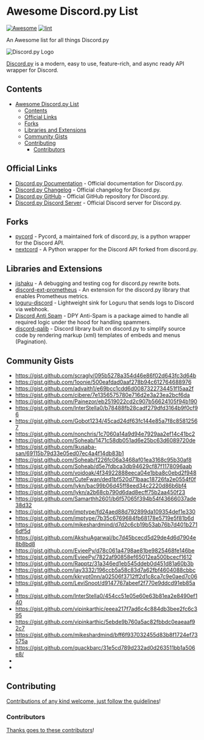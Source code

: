 <!-- title -->

<!--lint ignore no-dead-urls-->
<!--lint disable awesome-heading-->
# Awesome Discord.py List

[![Awesome](https://awesome.re/badge.svg)](https://awesome.re) [![lint](https://github.com/kzndotsh/awesome-discordpy/actions/workflows/lint.yaml/badge.svg)](https://github.com/kzndotsh/awesome-discordpy/actions/workflows/lint.yaml)

<!-- subtitle -->

An Awesome list for all things Discord.py

<!-- image -->

![Discord.py Logo](https://discordpy.readthedocs.io/en/stable/_images/snake_dark.svg)

<!-- description -->

[Discord.py](https://discordpy.readthedocs.io/en/stable/) is a modern, easy to use, feature-rich, and async ready API wrapper for Discord.

<!-- TOC -->

## Contents

- [Awesome Discord.py List](#awesome-discordpy-list)
  - [Contents](#contents)
  - [Official Links](#official-links)
  - [Forks](#forks)
  - [Libraries and Extensions](#libraries-and-extensions)
  - [Community Gists](#community-gists)
  - [Contributing](#contributing)
    - [Contributors](#contributors)

<!-- CONTENT -->

## Official Links

- [Discord.py Documentation](https://discordpy.readthedocs.io/en/latest/) - Official documentation for Discord.py.
- [Discord.py Changelog](https://discordpy.readthedocs.io/en/latest/whats_new.html) - Official changelog for Discord.py.
- [Discord.py GitHub](https://github.com/Rapptz/discord.py) - Official GitHub repository for Discord.py.
- [Discord.py Discord Server](https://discord.gg/dpy) - Official Discord server for Discord.py.

## Forks

- [pycord](https://github.com/Pycord-Development/pycord) - Pycord, a maintained fork of discord.py, is a python wrapper for the Discord API.
- [nextcord](https://github.com/nextcord/nextcord) - A Python wrapper for the Discord API forked from discord.py.

## Libraries and Extensions

- [jishaku](https://github.com/Gorialis/jishaku) - A debugging and testing cog for discord.py rewrite bots.
- [discord-ext-prometheus](https://pypi.org/project/discord-ext-prometheus/) - An extension for the discord.py library that enables Prometheus metrics.
- [loguru-discord](https://pypi.org/project/loguru-discord/) - Lightweight sink for Loguru that sends logs to Discord via webhook.
- [Discord Anti Spam](https://github.com/Skelmis/Discord-Anti-Spam) - DPY Anti-Spam is a package aimed to handle all required logic under the hood for handling spammers.
- [discord-qalib](https://github.com/YousefEZ/discord-qalib) - Discord library built on discord.py to simplify source code by rendering markup (xml) templates of embeds and menus (Pagination).

## Community Gists

- <https://gist.github.com/scragly/095b5278a354d46e86f02d643fc3d64b>
- <https://gist.github.com/1oonie/500eafdad0aaf278b94c612764688976>
- <https://gist.github.com/advaith1/e69bcc1cdd6d0087322734451f15aa2f>
- <https://gist.github.com/cibere/7e1356575780e716d2e3a23ea2bcf6da>
- <https://gist.github.com/Painezor/eb2519022cd2c907b56624105f94b190>
- <https://gist.github.com/InterStella0/b78488fb28cadf279dfd3164b9f0cf96>
- <https://gist.github.com/Gobot1234/45cad24df63fc144e85a7f8c85812567>
- <https://gist.github.com/nonchris/1c7060a14a9d94e7929aa2ef14c41bc2>
- <https://gist.github.com/Soheab/1471c58db051ad6e25bc63d6089720de>
- <https://gist.github.com/Ikusaba-san/69115b79d33e05ed07ec4a4f14db83b1>
- <https://gist.github.com/Soheab/f226fc06a3468af01ea3168c95b30af8>
- <https://gist.github.com/Soheab/d5e7fdbca3db94629cf87f1178096aab>
- <https://gist.github.com/voidoak/4f34922888eeca04e1bba8c0ebd2f948>
- <https://gist.github.com/CuteFwan/ded1bf520d71baac18726fa2e0554f0f>
- <https://gist.github.com/lykn/bac99b06d45ff8eed34c2220d86b6bf4>
- <https://gist.github.com/lykn/a2b68cb790d6dad8ecff75b2aa450f23>
- <https://gist.github.com/Samarthh2601/b6f57065f394b54f43666037ade38d32>
- <https://gist.github.com/imptype/fd24aed88d792899da109354def1e330>
- <https://gist.github.com/imptype/7b35c6769684fb68178e5719e5f81b6d>
- <https://gist.github.com/mikeshardmind/d7d2c6cb19b53ab76b7d401b2716df5d>
- <https://gist.github.com/AkshuAgarwal/bc7d45bcecd5d29de4d6d7904e8b8bd8>
- <https://gist.github.com/EvieePy/d78c061a4798ae81be9825468fe146be>
- <https://gist.github.com/EvieePy/7822af90858ef65012ea500bcecf1612>
- <https://gist.github.com/Rapptz/31a346ed1eb545ddeb0d451d81a60b3b>
- <https://gist.github.com/jay3332/196ccb5a58c83d7a62fbf4604088cbbc>
- <https://gist.github.com/kkrypt0nn/a02506f3712ff2d1c8ca7c9e0aed7c06>
- <https://gist.github.com/LeviSnoot/d9147767abeef2f770e9ddcd91eb85aa>
- <https://gist.github.com/InterStella0/454cc51e05e60e63b81ea2e8490ef140>
- <https://gist.github.com/vipinkarthic/eeea217f7ad6c4c884db3bee2fc6c395>
- <https://gist.github.com/vipinkarthic/5ebde9b760a5ac82fbbdc0eaeaaf92c7>
- <https://gist.github.com/mikeshardmind/bff6f937032455d83b8f1724ef73575a>
- <https://gist.github.com/quackbarc/31e5cd789d232ad0d263511bb1a506e8/>
-
-

<!-- END CONTENT -->

## Contributing

[Contributions of any kind welcome, just follow the guidelines](contributing.md)!

### Contributors

[Thanks goes to these contributors](https://github.com/kzndotsh/awesome-discordpy/graphs/contributors)!
